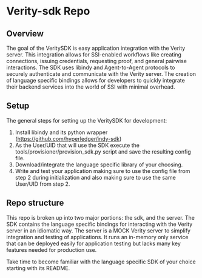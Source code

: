 # Verity-sdk Repo

## Overview

The goal of the VeritySDK is easy application integration with the Verity server. This integration allows for SSI-enabled
workflows like creating connections, issuing credentials, requesting proof, and general pairwise interactions. The SDK
uses libindy and Agent-to-Agent protocols to securely authenticate and communicate with the Verity server. The creation of
language specific bindings allows for developers to quickly integrate their backend services into the world of SSI with
minimal overhead.

## Setup

The general steps for setting up the VeritySDK for development:

1) Install libindy and its python wrapper (https://github.com/hyperledger/indy-sdk)
2) As the User/UID that will use the SDK execute the tools/provisioner/provision_sdk.py script and save the resulting 
config file. 
3) Download/integrate the language specific library of your choosing.
4) Write and test your application making sure to use the config file from step 2 during initialization and also making
sure to use the same User/UID from step 2.

## Repo structure

This repo is broken up into two major portions: the sdk, and the server. The SDK contains the language specific bindings
for interacting with the Verity server in an idiomatic way. The server is a MOCK Verity server to simplify integration and 
testing of applications. It runs an in-memory only service that can be deployed easily for application testing but lacks
many key features needed for production use.

Take time to become familiar with the language specific SDK of your choice starting with its README. 
